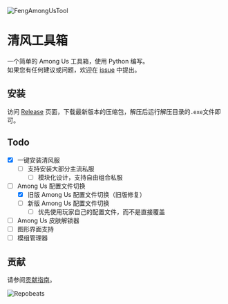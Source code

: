 ![FengAmongUsTool](https://socialify.git.ci/QingFengTechnology/FengAmongUsTool/image?custom_language=Python&description=1&font=KoHo&language=1&name=1&owner=1&pattern=Solid&theme=Auto)

# 清风工具箱

一个简单的 Among Us 工具箱，使用 Python 编写。\
如果您有任何建议或问题，欢迎在 [issue](https://github.com/QingFengTechnology/FengAmongUsTool/issues) 中提出。

## 安装

访问 [Release](https://github.com/QingFengTechnology/FengAmongUsTool/releases) 页面，下载最新版本的压缩包，解压后运行解压目录的`.exe`文件即可。 

## Todo

- [x] 一键安装清风服
  - [ ] 支持安装大部分主流私服
    - [ ] 模块化设计，支持自由组合私服
- [ ] Among Us 配置文件切换
  - [x] 旧版 Among Us 配置文件切换（旧版修复）
  - [ ] 新版 Among Us 配置文件切换
    - [ ] 优先使用玩家自己的配置文件，而不是直接覆盖
- [ ] Among Us 皮肤解锁器
- [ ] 图形界面支持
- [ ] 模组管理器

## 贡献

请参阅[贡献指南](CONTRIBUTING.md)。

![Repobeats](https://repobeats.axiom.co/api/embed/3b89eff8cff2ed650ba8fc937ed4aa8b8f4f0fcf.svg "Repobeats analytics image")

